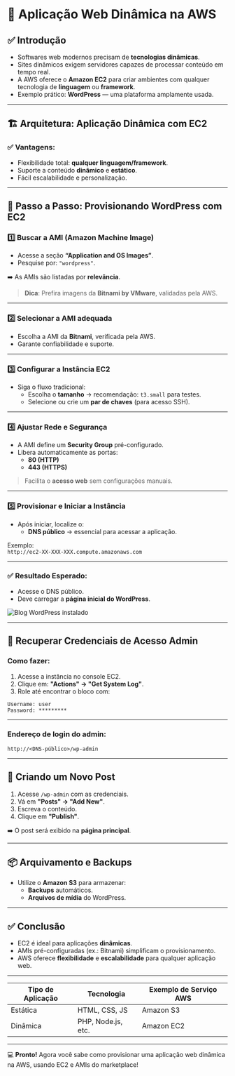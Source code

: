# 🚀 Aplicação Web Dinâmica na AWS

## ✅ Introdução

- Softwares web modernos precisam de **tecnologias dinâmicas**.
- Sites dinâmicos exigem servidores capazes de processar conteúdo em tempo real.
- A AWS oferece o **Amazon EC2** para criar ambientes com qualquer tecnologia de **linguagem** ou **framework**.
- Exemplo prático: **WordPress** — uma plataforma amplamente usada.

---

## 🏗️ Arquitetura: **Aplicação Dinâmica com EC2**

### ✅ Vantagens:
- Flexibilidade total: **qualquer linguagem/framework**.
- Suporte a conteúdo **dinâmico** e **estático**.
- Fácil escalabilidade e personalização.

---

## 🚀 Passo a Passo: **Provisionando WordPress com EC2**

### 1️⃣ Buscar a **AMI** (Amazon Machine Image)

- Acesse a seção **“Application and OS Images”**.
- Pesquise por: `"wordpress"`.
  
➡️ As AMIs são listadas por **relevância**.

> **Dica**: Prefira imagens da **Bitnami by VMware**, validadas pela AWS.

---

### 2️⃣ Selecionar a **AMI** adequada

- Escolha a AMI da **Bitnami**, verificada pela AWS.
- Garante confiabilidade e suporte.

---

### 3️⃣ Configurar a **Instância EC2**

- Siga o fluxo tradicional:
  - Escolha o **tamanho** → recomendação: `t3.small` para testes.
  - Selecione ou crie um **par de chaves** (para acesso SSH).

---

### 4️⃣ Ajustar **Rede e Segurança**

- A AMI define um **Security Group** pré-configurado.
- Libera automaticamente as portas:
  - **80 (HTTP)**
  - **443 (HTTPS)**

> Facilita o **acesso web** sem configurações manuais.

---

### 5️⃣ Provisionar e **Iniciar a Instância**

- Após iniciar, localize o:
  - **DNS público** → essencial para acessar a aplicação.

Exemplo:  
`http://ec2-XX-XXX-XXX.compute.amazonaws.com`

---

### ✅ Resultado Esperado:

- Acesse o DNS público.
- Deve carregar a **página inicial do WordPress**.

![Blog WordPress instalado](#)

---

## 🔑 Recuperar **Credenciais de Acesso Admin**

### Como fazer:

1. Acesse a instância no console EC2.
2. Clique em: **"Actions" → "Get System Log"**.
3. Role até encontrar o bloco com:

```plaintext
Username: user
Password: *********
```

---

### Endereço de login do admin:  
`http://<DNS-público>/wp-admin`

---

## 📝 Criando um **Novo Post**

1. Acesse `/wp-admin` com as credenciais.
2. Vá em **"Posts" → "Add New"**.
3. Escreva o conteúdo.
4. Clique em **"Publish"**.

➡️ O post será exibido na **página principal**.

---

## 📦 **Arquivamento e Backups**

- Utilize o **Amazon S3** para armazenar:
  - **Backups** automáticos.
  - **Arquivos de mídia** do WordPress.

---

## ✅ Conclusão

- EC2 é ideal para aplicações **dinâmicas**.
- AMIs pré-configuradas (ex.: Bitnami) simplificam o provisionamento.
- AWS oferece **flexibilidade** e **escalabilidade** para qualquer aplicação web.

---

| Tipo de Aplicação | Tecnologia | Exemplo de Serviço AWS |
|-------------------|------------|------------------------|
| Estática          | HTML, CSS, JS | Amazon S3             |
| Dinâmica          | PHP, Node.js, etc. | Amazon EC2         |

---

&#x1F4BB; **Pronto!** Agora você sabe como provisionar uma aplicação web dinâmica na AWS, usando EC2 e AMIs do marketplace!

